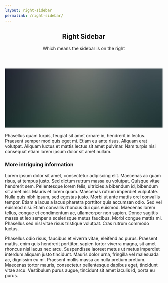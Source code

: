 ```yaml
---
layout: right-sidebar
permalink: /right-sidebar/
---
```

<article>
  <header class="major">
    <h2>Right Sidebar</h2>
    <p>Which means the sidebar is on the right</p>
  </header>

  <span class="image featured"><img src="images/pic08.jpg" alt="" /></span>

  <p>Phasellus quam turpis, feugiat sit amet ornare in, hendrerit in lectus.
  Praesent semper mod quis eget mi. Etiam eu ante risus. Aliquam erat volutpat.
  Aliquam luctus et mattis lectus sit amet pulvinar. Nam turpis nisi
  consequat etiam lorem ipsum dolor sit amet nullam.</p>

  <h3>More intriguing information</h3>
  <p>Lorem ipsum dolor sit amet, consectetur adipiscing elit. Maecenas ac quam risus, at tempus
  justo. Sed dictum rutrum massa eu volutpat. Quisque vitae hendrerit sem. Pellentesque lorem felis,
  ultricies a bibendum id, bibendum sit amet nisl. Mauris et lorem quam. Maecenas rutrum imperdiet
  vulputate. Nulla quis nibh ipsum, sed egestas justo. Morbi ut ante mattis orci convallis tempor.
  Etiam a lacus a lacus pharetra porttitor quis accumsan odio. Sed vel euismod nisi. Etiam convallis
  rhoncus dui quis euismod. Maecenas lorem tellus, congue et condimentum ac, ullamcorper non sapien.
  Donec sagittis massa et leo semper a scelerisque metus faucibus. Morbi congue mattis mi.
  Phasellus sed nisl vitae risus tristique volutpat. Cras rutrum commodo luctus.</p>

  <p>Phasellus odio risus, faucibus et viverra vitae, eleifend ac purus. Praesent mattis, enim
  quis hendrerit porttitor, sapien tortor viverra magna, sit amet rhoncus nisl lacus nec arcu.
  Suspendisse laoreet metus ut metus imperdiet interdum aliquam justo tincidunt. Mauris dolor urna,
  fringilla vel malesuada ac, dignissim eu mi. Praesent mollis massa ac nulla pretium pretium.
  Maecenas tortor mauris, consectetur pellentesque dapibus eget, tincidunt vitae arcu.
  Vestibulum purus augue, tincidunt sit amet iaculis id, porta eu purus.</p>
</article>
